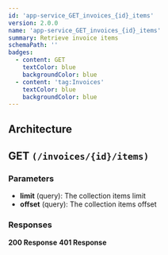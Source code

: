 ```yaml
---
id: 'app-service_GET_invoices_{id}_items'
version: 2.0.0
name: 'app-service_GET_invoices_{id}_items'
summary: Retrieve invoice items
schemaPath: ''
badges:
  - content: GET
    textColor: blue
    backgroundColor: blue
  - content: 'tag:Invoices'
    textColor: blue
    backgroundColor: blue
---
```

## Architecture
<NodeGraph />



## GET `(/invoices/{id}/items)`

### Parameters
- **limit** (query): The collection items limit
- **offset** (query): The collection items offset




### Responses
**200 Response**
<SchemaViewer file="response-200.json" maxHeight="500" id="response-200" />
      **401 Response**
<SchemaViewer file="response-401.json" maxHeight="500" id="response-401" />
